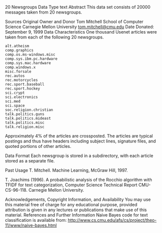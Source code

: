20 Newsgroups
Data Type
text
Abstract
This data set consists of 20000 messages taken from 20 newsgroups.

Sources
Original Owner and Donor
Tom Mitchell
School of Computer Science 
Carnegie Mellon University
tom.mitchell@cmu.edu
Date Donated: September 9, 1999
Data Characteristics
One thousand Usenet articles were taken from each of the following 20 newsgroups.

    alt.atheism
    comp.graphics
    comp.os.ms-windows.misc
    comp.sys.ibm.pc.hardware
    comp.sys.mac.hardware
    comp.windows.x
    misc.forsale
    rec.autos
    rec.motorcycles
    rec.sport.baseball
    rec.sport.hockey
    sci.crypt
    sci.electronics
    sci.med
    sci.space
    soc.religion.christian
    talk.politics.guns
    talk.politics.mideast
    talk.politics.misc
    talk.religion.misc
Approximately 4% of the articles are crossposted. The articles are typical postings and thus have headers including subject lines, signature files, and quoted portions of other articles.

Data Format
Each newsgroup is stored in a subdirectory, with each article stored as a separate file.

Past Usage
T. Mitchell. Machine Learning, McGraw Hill, 1997.

T. Joachims (1996). A probabilistic analysis of the Rocchio algorithm with TFIDF for text categorization, Computer Science Technical Report CMU-CS-96-118. Carnegie Mellon University.

Acknowledgements, Copyright Information, and Availability
You may use this material free of charge for any educational purpose, provided attribution is given in any lectures or publications that make use of this material.
References and Further Information
Naive Bayes code for text classification is available from: http://www.cs.cmu.edu/afs/cs/project/theo-11/www/naive-bayes.html
